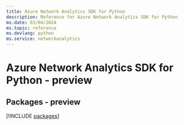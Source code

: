 ```yaml
---
title: Azure Network Analytics SDK for Python
description: Reference for Azure Network Analytics SDK for Python
ms.date: 03/04/2024
ms.topic: reference
ms.devlang: python
ms.service: networkanalytics
---
```

# Azure Network Analytics SDK for Python - preview
## Packages - preview
[!INCLUDE [packages](network-analytics-index.md)]